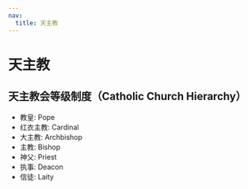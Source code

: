 ```yaml
---
nav:
  title: 天主教
---
```


# 天主教

## 天主教会等级制度（Catholic Church Hierarchy）

- 教皇: Pope
- 红衣主教: Cardinal
- 大主教: Archbishop
- 主教: Bishop
- 神父: Priest
- 执事: Deacon
- 信徒: Laity
